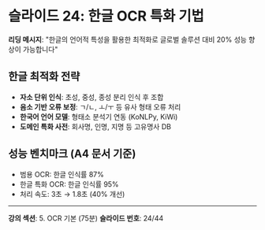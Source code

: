 # 슬라이드 24: 한글 OCR 특화 기법

**리딩 메시지**: "한글의 언어적 특성을 활용한 최적화로 글로벌 솔루션 대비 20% 성능 향상이 가능합니다"

## 한글 최적화 전략

- **자소 단위 인식**: 초성, 중성, 종성 분리 인식 후 조합
- **음소 기반 오류 보정**: ㄱ/ㄴ, ㅗ/ㅜ 등 유사 형태 오류 처리
- **한국어 언어 모델**: 형태소 분석기 연동 (KoNLPy, KiWi)
- **도메인 특화 사전**: 회사명, 인명, 지명 등 고유명사 DB

## 성능 벤치마크 (A4 문서 기준)

- 범용 OCR: 한글 인식률 87%
- 한글 특화 OCR: 한글 인식률 95%
- 처리 속도: 3초 → 1.8초 (40% 개선)

---

**강의 섹션**: 5. OCR 기본 (75분)
**슬라이드 번호**: 24/44

